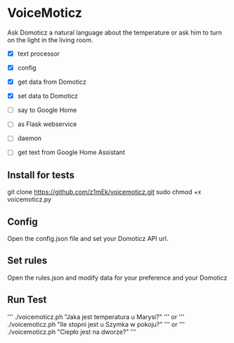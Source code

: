 # VoiceMoticz

Ask Domoticz a natural language about the temperature or ask him to turn on the light in the living room.

- [x] text processor
- [x] config
- [x] get data from Domoticz
- [x] set data to Domoticz
- [ ] say to Google Home
- [ ] as Flask webservice
- [ ] daemon
- [ ] get text from Google Home Assistant


## Install for tests
git clone https://github.com/z1mEk/voicemoticz.git
sudo chmod +x voicemoticz.py

## Config
Open the config.json file and set your Domoticz API url. 

## Set rules
Open the rules.json and modify data for your preference and your Domoticz

## Run Test
'''
./voicemoticz.ph "Jaka jest temperatura u Marysi?"
'''
or 
'''
./voicemoticz.ph "Ile stopni jest u Szymka w pokoju?"
'''
or
'''
./voicemoticz.ph "Ciepło jest na dworze?"
'''

## 

